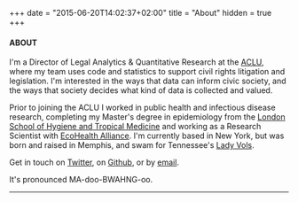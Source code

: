 +++
date = "2015-06-20T14:02:37+02:00"
title = "About"
hidden = true
+++

#### ABOUT

I'm a Director of Legal Analytics & Quantitative Research at the [ACLU](https://www.aclu.org/), where my team uses code and statistics to support civil rights litigation and legislation. I'm interested in the ways that data can inform civic society, and the ways that society decides what kind of data is collected and valued. 

Prior to joining the ACLU I worked in public health and infectious disease research, completing my Master's degree in epidemiology from the [London School of Hygiene and Tropical Medicine](https://www.lshtm.ac.uk/research) and working as a Research Scientist with [EcoHealth Alliance](https://www.ecohealthalliance.org/). I'm currently based in New York, but was born and raised in Memphis, and swam for Tennessee's [Lady Vols](http://utsports.com/news/2012/6/22/17_UT_Swimmers_Depart_for_Olympic_Trials.aspx).


Get in touch on [Twitter](http://twitter.com/brookLYNevery1), on [Github](http://www.github.com/brooke-watson), or by [email](mailto:hi@brooke.science).

It's pronounced MA-doo-BWAHNG-oo.

***
